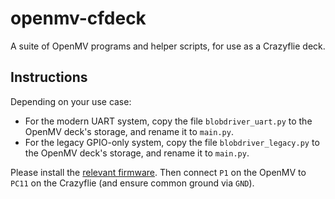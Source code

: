 # openmv-cfdeck
A suite of OpenMV programs and helper scripts, for use as a Crazyflie deck.

## Instructions

Depending on your use case:
- For the modern UART system, copy the file `blobdriver_uart.py` to the OpenMV deck's storage, and rename it to `main.py`.
- For the legacy GPIO-only system, copy the file `blobdriver_legacy.py` to the OpenMV deck's storage, and rename it to `main.py`.

Please install the [relevant firmware](https://github.com/LehighRoboticsCapstone2023/crazyflie-firmware). Then connect `P1` on the OpenMV to `PC11` on the Crazyflie (and ensure common ground via `GND`).
